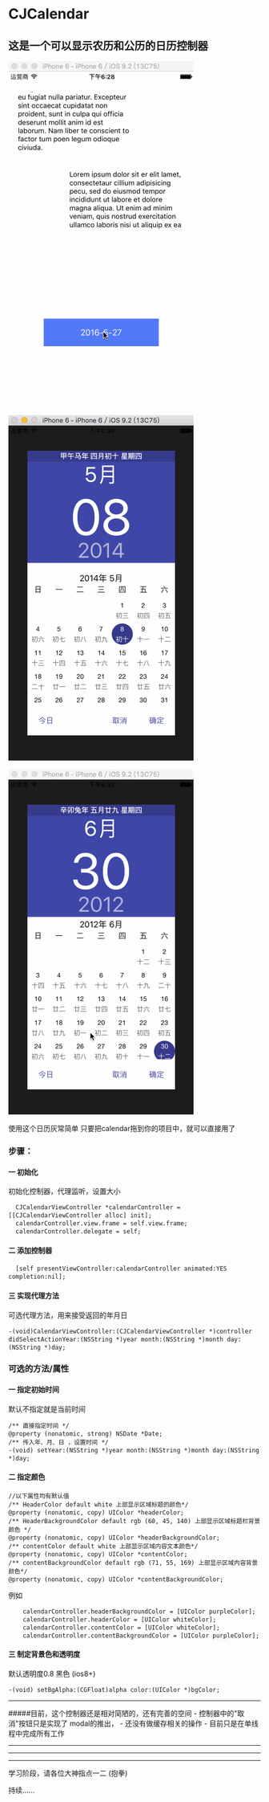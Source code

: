 # CJCalendar

## 这是一个可以显示农历和公历的日历控制器

![image](https://github.com/chjsun/readmeImage/blob/master/CJCalendar/modal.gif)

![image](https://github.com/chjsun/readmeImage/blob/master/CJCalendar/selecttitle.gif)

![image](https://github.com/chjsun/readmeImage/blob/master/CJCalendar/chuanzhi.gif)

使用这个日历灰常简单
只要把calendar拖到你的项目中，就可以直接用了

### 步骤：
#### 一 初始化

初始化控制器，代理监听，设置大小
```
  CJCalendarViewController *calendarController = [[CJCalendarViewController alloc] init];
  calendarController.view.frame = self.view.frame;
  calendarController.delegate = self;

```
#### 二 添加控制器
```
  [self presentViewController:calendarController animated:YES completion:nil];
```

#### 三 实现代理方法

可选代理方法，用来接受返回的年月日
```
-(void)CalendarViewController:(CJCalendarViewController *)controller didSelectActionYear:(NSString *)year month:(NSString *)month day:(NSString *)day;
```

### 可选的方法/属性
#### 一 指定初始时间
默认不指定就是当前时间

```
/** 直接指定时间 */
@property (nonatomic, strong) NSDate *Date;
/** 传入年、月、日 ，设置时间 */
-(void) setYear:(NSString *)year month:(NSString *)month day:(NSString *)day;

```
#### 二 指定颜色

```
//以下属性均有默认值
/** HeaderColor default white 上部显示区域标题的颜色*/
@property (nonatomic, copy) UIColor *headerColor;
/** HeaderBackgroundColor default rgb (60, 45, 140) 上部显示区域标题栏背景颜色 */
@property (nonatomic, copy) UIColor *headerBackgroundColor;
/** contentColor default white 上部显示区域内容文本颜色*/
@property (nonatomic, copy) UIColor *contentColor;
/** contentBackgroundColor default rgb (71, 55, 169) 上部显示区域内容背景颜色*/
@property (nonatomic, copy) UIColor *contentBackgroundColor;

```
例如
```
    calendarController.headerBackgroundColor = [UIColor purpleColor];
    calendarController.headerColor = [UIColor whiteColor];
    calendarController.contentColor = [UIColor whiteColor];
    calendarController.contentBackgroundColor = [UIColor purpleColor];
```
#### 三 制定背景色和透明度
默认透明度0.8 黑色 (ios8+)
```
-(void) setBgAlpha:(CGFloat)alpha color:(UIColor *)bgColor;
```

----------------------------

#####目前，这个控制器还是相对简陋的，还有完善的空间
      - 控制器中的"取消"按钮只是实现了 modal的推出，
      - 还没有做缓存相关的操作
      - 目前只是在单线程中完成所有工作

-------------------
-------------------
-------------------

学习阶段，请各位大神指点一二 (抱拳)

持续......

